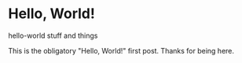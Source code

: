 # Hello, World!
hello-world stuff and things

This is the obligatory "Hello, World!" first post. Thanks for being here.

